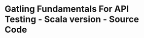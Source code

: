 Gatling Fundamentals For API Testing - Scala version - Source Code
==================================================================
